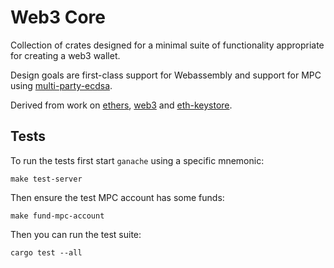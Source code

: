 # Web3 Core

Collection of crates designed for a minimal suite of functionality appropriate for creating a web3 wallet.

Design goals are first-class support for Webassembly and support for MPC using [multi-party-ecdsa][].

Derived from work on [ethers][], [web3][] and [eth-keystore][].

## Tests

To run the tests first start `ganache` using a specific mnemonic:

```
make test-server
```

Then ensure the test MPC account has some funds:

```
make fund-mpc-account
```

Then you can run the test suite:

```
cargo test --all
```

[ethers]: https://github.com/gakonst/ethers-rs
[web3]: https://github.com/tomusdrw/rust-web3
[eth-keystore]: https://github.com/roynalnaruto/eth-keystore-rs
[multi-party-ecdsa]: https://github.com/ZenGo-X/multi-party-ecdsa
